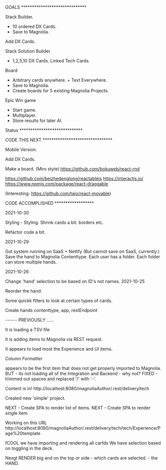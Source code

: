 GOALS ******************************

Stack Builder.
* 10 ordered DX Cards.
* Save to Magnolia.

Add DX Cards.

Stack Solution Builder
* 1,2,5,10 DX Cards. Linked Tech Cards.

Board
* Arbitrary cards anywhere. + Text Everywhere.
* Save to Magnolia.
* Create boards for 5 existing Magnolia Projects. 

Epic Win game
* Start game. 
* Multiplayer.
* Store results for later AI.



Status *****************************

CODE THIS NEXT ********************************

Mobile Version.

Add DX Cards.

Make a board. (Miro style)
https://github.com/bokuweb/react-rnd

https://github.com/beizhedenglong/reactablejs
https://interactjs.io/
https://www.npmjs.com/package/react-draggable

(Interesting: https://github.com/tajo/react-movable)

CODE ACCOMPLISHED ******************

2021-10-30

Styling - Styling. Shrink cards a bit. borders etc.

Refactor code a bit.

2021-10-29



Got system running on SaaS + Netlify (But cannot save on SaaS, currently.)
Save the hand to Magnolia Contenttype.
Each user has a folder. Each folder can store multiple hands.


2021-10-26

Change 'hand' selection to be based on ID's not names.
2021-10-25

Reorder the hand.

Some quickk filters to look at certain types of cards.

Create hands contenttype, app, restEndpoint

------ PREVIOUSLY ......

It is loading a TSV file

It is adding items to Magnolia via REST request.

It appears to load most the Experience and UI items.

_*Column Formatter*_

appears to be the first item that does not get properly imported to Magnolia.
BUT - its not loading all of the Integration and Backend - why not?
FIXED - trimmed out spaces and replaced '/' with '-'.

Content is in!
http://localhost:8080/magnoliaAuthor/.rest/delivery/tech

Created new 'simple' project.

NEXT - Create SPA to render list of items.
NEXT - Create SPA to render single item.

Working on this URL
http://localhost:8080/magnoliaAuthor/.rest/delivery/tech/tech/Experience/Page%20template

fCOOL we have importing and rendering all carfds
We have selection based on toggling in the deck.

Nexgt RENDER big and on the top or side - which cards are selected. - the HAND.